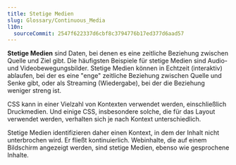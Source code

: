 ```yaml
---
title: Stetige Medien
slug: Glossary/Continuous_Media
l10n:
  sourceCommit: 2547f622337d6cbf8c3794776b17ed377d6aad57
---
```


**Stetige Medien** sind Daten, bei denen es eine zeitliche Beziehung zwischen Quelle und Ziel gibt. Die häufigsten Beispiele für stetige Medien sind Audio- und Videobewegungsbilder. Stetige Medien können in Echtzeit (interaktiv) ablaufen, bei der es eine "enge" zeitliche Beziehung zwischen Quelle und Senke gibt, oder als Streaming (Wiedergabe), bei der die Beziehung weniger streng ist.

CSS kann in einer Vielzahl von Kontexten verwendet werden, einschließlich Druckmedien. Und einige CSS, insbesondere solche, die für das Layout verwendet werden, verhalten sich je nach Kontext unterschiedlich.

Stetige Medien identifizieren daher einen Kontext, in dem der Inhalt nicht unterbrochen wird. Er fließt kontinuierlich. Webinhalte, die auf einem Bildschirm angezeigt werden, sind stetige Medien, ebenso wie gesprochene Inhalte.
